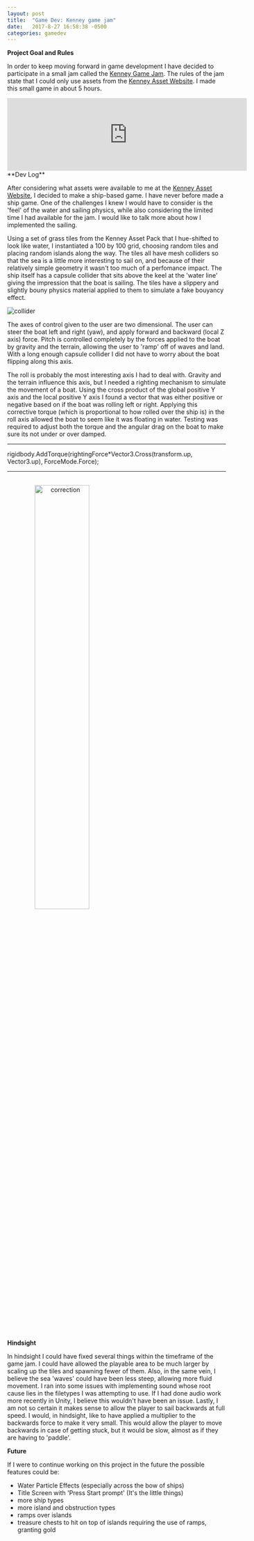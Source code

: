 ```yaml
---
layout: post
title:  "Game Dev: Kenney game jam"
date:   2017-8-27 16:58:38 -0500
categories: gamedev
---
```


**Project Goal and Rules**

In order to keep moving forward in game development I have decided to participate in a small jam called the [Kenney Game Jam][kenney]. The rules of the jam state that I could only use assets from the [Kenney Asset Website][kenneyassets]. I made this small game in about 5 hours.

<iframe width="552" frameborder="0" height="167" src="https://itch.io/embed/171489"></iframe>

<br/>
**Dev Log**

After considering what assets were available to me at the [Kenney Asset Website][kenneyassets], I decided to make a ship-based game. I have never before made a ship game. One of the challenges I knew I would have to consider is the 'feel' of the water and sailing physics, while also considering the limited time I had available for the jam. I would like to talk more about how I implemented the sailing.

Using a set of grass tiles from the Kenney Asset Pack that I hue-shifted to look like water, I instantiated a 100 by 100 grid, choosing random tiles and placing random islands along the way. The tiles all have mesh colliders so that the sea is a little more interesting to sail on, and because of their relatively simple geometry it wasn't too much of a perfomance impact. The ship itself has a capsule collider that sits above the keel at the 'water line' giving the impression that the boat is sailing. The tiles have a slippery and slightly bouny physics material applied to them to simulate a fake bouyancy effect.

![collider]({{site.url}}/assets/gamedev/collider.png)


The axes of control given to the user are two dimensional. The user can steer the boat left and right (yaw), and apply forward and backward (local Z axis) force. Pitch is controlled completely by the forces applied to the boat by gravity and the terrain, allowing the user to 'ramp' off of waves and land. With a long enough capsule collider I did not have to worry about the boat flipping along this axis.

The roll is probably the most interesting axis I had to deal with. Gravity and the terrain influence this axis, but I needed a righting mechanism to simulate the movement of a boat. Using the cross product of the global positive Y axis and the local positive Y axis I found a vector that was either positive or negative based on if the boat was rolling left or right. Applying this corrective torque (which is proportional to how rolled over the ship is) in the roll axis allowed the boat to seem like it was floating in water. Testing was required to adjust both the torque and the angular drag on the boat to make sure its not under or over damped.

-----

rigidbody.AddTorque(rightingForce*Vector3.Cross(transform.up, Vector3.up), ForceMode.Force);

-----

<br/>

<img src="{{site.url}}/assets/gamedev/correction.gif" alt="correction" width="50%" style="text-align: center;"/>


**Hindsight**

In hindsight I could have fixed several things within the timeframe of the game jam. I could have allowed the playable area to be much larger by scaling up the tiles and spawning fewer of them. Also, in the same vein, I believe the sea 'waves' could have been less steep, allowing more fluid movement. I ran into some issues with implementing sound whose root cause lies in the filetypes I was attempting to use. If I had done audio work more recently in Unity, I believe this wouldn't have been an issue. Lastly, I am not so certain it makes sense to allow the player to sail backwards at full speed. I would, in hindsight, like to have applied a multiplier to the backwards force to make it very small. This would allow the player to move backwards in case of getting stuck, but it would be slow, almost as if they are having to 'paddle'.

**Future**

If I were to continue working on this project in the future the possible features could be:

- Water Particle Effects (especially across the bow of ships)
- Title Screen with 'Press Start prompt' (It's the little things)
- more ship types
- more island and obstruction types
- ramps over islands
- treasure chests to hit on top of islands requiring the use of ramps, granting gold



[kenney]: https://itch.io/jam/kenney-jam-2017
[kenneyassets]: http://kenney.nl/assets
